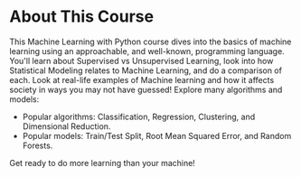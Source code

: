 # About This Course

This Machine Learning with Python course dives into the basics of machine learning using an approachable, and well-known, programming language. You'll learn about Supervised vs Unsupervised Learning, look into how Statistical Modeling relates to Machine Learning, and do a comparison of each.
Look at real-life examples of Machine learning and how it affects society in ways you may not have guessed!
Explore many algorithms and models:
- Popular algorithms: Classification, Regression, Clustering, and Dimensional Reduction.
- Popular models: Train/Test Split, Root Mean Squared Error, and Random Forests.

Get ready to do more learning than your machine!
